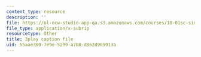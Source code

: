 ```yaml
---
content_type: resource
description: ''
file: https://ol-ocw-studio-app-qa.s3.amazonaws.com/courses/18-01sc-single-variable-calculus-fall-2010/55aae3007e9e5299a7b8d862d905013a_zcuYFf5R0NU.vtt
file_type: application/x-subrip
resourcetype: Other
title: 3play caption file
uid: 55aae300-7e9e-5299-a7b8-d862d905013a
---
```

